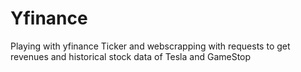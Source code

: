 # Yfinance
Playing with yfinance Ticker and webscrapping with requests to get revenues and historical stock data of Tesla and GameStop
